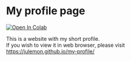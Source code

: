 # My profile page

[![Open In Colab](https://colab.research.google.com/assets/colab-badge.svg)](https://colab.research.google.com/github.com/lse-my470/assignment-final-juliaanna98/blob/main/MY470_final_assign.ipynb)


This is a website with my short profile.  
If you wish to view it in web browser, please visit <a href=https://julemon.github.io/my-profile/>https://julemon.github.io/my-profile/</a>
